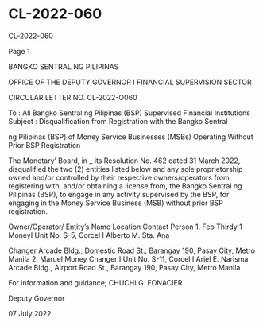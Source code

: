 # CL-2022-060

CL-2022-060

Page 1

BANGKO SENTRAL NG PILIPINAS

OFFICE OF THE DEPUTY GOVERNOR I FINANCIAL SUPERVISION SECTOR

CIRCULAR LETTER NO. CL-2022-O060

To : All Bangko Sentral ng Pilipinas (BSP) Supervised Financial Institutions Subject : Disqualification from Registration with the Bangko Sentral

ng Pilipinas (BSP) of Money Service Businesses (MSBs) Operating Without Prior BSP Registration

The Monetary’ Board, in _ its Resolution No. 462 dated 31 March 2022, disqualified the two (2) entities listed below and any sole proprietorship owned and/or controlled by their respective owners/operators from registering with, and/or obtaining a license from, the Bangko Sentral ng Pilipinas (BSP), to engage in any activity supervised by the BSP, for engaging in the Money Service Business (MSB) without prior BSP registration.

Owner/Operator/ Entity’s Name Location Contact Person 1. Feb Thirdy 1 MoneyI Unit No. S-5, Corcel I Alberto M. Sta. Ana

Changer Arcade Bldg., Domestic Road St., Barangay 190, Pasay City, Metro Manila 2. Maruel Money Changer I Unit No. S-11, Corcel I Ariel E. Narisma Arcade Bldg., Airport Road St., Barangay 190, Pasay City, Metro Manila

For information and guidance;  CHUCHI G. FONACIER

Deputy Governor

07 July 2022
